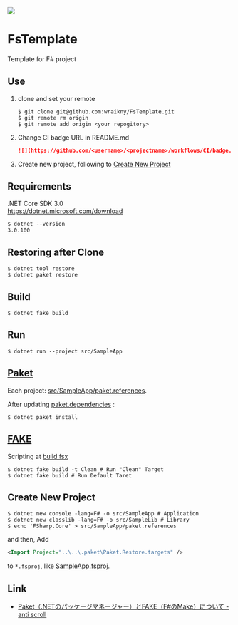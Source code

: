 ![](https://github.com/wraikny/FsTemplate/workflows/CI/badge.svg)
# FsTemplate
Template for F# project

## Use
1. clone and set your remote
    ```shell
    $ git clone git@github.com:wraikny/FsTemplate.git
    $ git remote rm origin
    $ git remote add origin <your repogitory>
    ```

2. Change CI badge URL in README.md
   ```md
   ![](https://github.com/<username>/<projectname>/workflows/CI/badge.svg)
   ```

3. Create new project, following to [Create New Project](##Create%sNew%sProject)

## Requirements
.NET Core SDK 3.0  
https://dotnet.microsoft.com/download  

```shell
$ dotnet --version
3.0.100
```

## Restoring after Clone
```shell
$ dotnet tool restore
$ dotnet paket restore
```

## Build
```shell
$ dotnet fake build
```

## Run
```shell
$ dotnet run --project src/SampleApp
```

## [Paket](https://fsprojects.github.io/Paket/index.html)  
Each project: [src/SampleApp/paket.references](/src/SampleApp/paket.references).

After updating [paket.dependencies](/paket.dependencies) :
```shell
$ dotnet paket install
```

## [FAKE](https://fake.build/)  
Scripting at [build.fsx](/build.fsx)  

```shell
$ dotnet fake build -t Clean # Run "Clean" Target
$ dotnet fake build # Run Default Taret
```

## Create New Project
```shell
$ dotnet new console -lang=F# -o src/SampleApp # Application
$ dotnet new classlib -lang=F# -o src/SampleLib # Library
$ echo 'FSharp.Core' > src/SampleApp/paket.references
```
and then, Add
```xml
<Import Project="..\..\.paket\Paket.Restore.targets" />
```
to `*.fsproj`, like [SampleApp.fsproj](/src/SampleApp/SampleApp.fsproj).

## Link
- [Paket（.NETのパッケージマネージャー）とFAKE（F#のMake）について - anti scroll](https://tategakibunko.hatenablog.com/entry/2019/07/09/123655)
